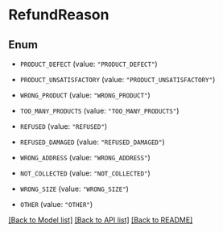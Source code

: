# RefundReason

## Enum


* `PRODUCT_DEFECT` (value: `"PRODUCT_DEFECT"`)

* `PRODUCT_UNSATISFACTORY` (value: `"PRODUCT_UNSATISFACTORY"`)

* `WRONG_PRODUCT` (value: `"WRONG_PRODUCT"`)

* `TOO_MANY_PRODUCTS` (value: `"TOO_MANY_PRODUCTS"`)

* `REFUSED` (value: `"REFUSED"`)

* `REFUSED_DAMAGED` (value: `"REFUSED_DAMAGED"`)

* `WRONG_ADDRESS` (value: `"WRONG_ADDRESS"`)

* `NOT_COLLECTED` (value: `"NOT_COLLECTED"`)

* `WRONG_SIZE` (value: `"WRONG_SIZE"`)

* `OTHER` (value: `"OTHER"`)


[[Back to Model list]](../README.md#documentation-for-models) [[Back to API list]](../README.md#documentation-for-api-endpoints) [[Back to README]](../README.md)


